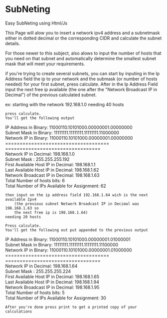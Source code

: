 # SubNeting
Easy SubNeting using Html/Js

This Page will alow you to insert a network ipv4 address and a subnetmask either 
in dotted decimal or the corresponding CIDR and calculate the subnet details.

For those newer to this subject, also alows to input the number of hosts that you 
need on that subnet and automatically determine the smallest subnet mask that will 
meet your requirements.

if you're trying to create several subnets, you can start by inputing in the 
Ip Address field the ip to your network and the submask (or number of hosts
needed) for your first subnet, press calculate. After in the Ip Address Field
input the next free ip available (the one after the "Network Broadcast IP in 
Decimal") of the previous calculated subnet.

ex: starting with the network 192.168.1.0
    needing 40 hosts

    press calculate.
    You'll get the following output

IP Address in Binary:	11000110.10101000.00000001.00000000<br>
Subnet Mask in Binary:	11111111.11111111.11111111.11000000<br>
Network IP in Binary:	11000110.10101000.00000001.00000000<br>
====================================	=================================<br>
Network IP in Decimal:	198.168.1.0<br>
Subnet Mask :	255.255.255.192<br>
First Available Host IP in Decimal:	198.168.1.1<br>
Last Available Host IP in Decimal:	198.168.1.62<br>
Network Broadcast IP in Decimal:	198.168.1.63<br>
Total Number of hosts bits:	6<br>
Total Number of IPs Available for Assignment:	62<br>

    then input on the ip address field 192.168.1.64 wich is the next available Ipv4
        (the previous subnet Network Broadcast IP in Decimal was	198.168.1.63 so 
        the next free ip is 198.168.1.64)
    needing 20 hosts

    Press calculate.
    You'll get the following out put appended to the previous output

IP Address in Binary:	11000110.10101000.00000001.01000001<br>
Subnet Mask in Binary:	11111111.11111111.11111111.11100000<br>
Network IP in Binary:	11000110.10101000.00000001.01000000<br>
====================================	=================================<br>
Network IP in Decimal:	198.168.1.64<br>
Subnet Mask :	255.255.255.224<br>
First Available Host IP in Decimal:	198.168.1.65<br>
Last Available Host IP in Decimal:	198.168.1.94<br>
Network Broadcast IP in Decimal:	198.168.1.95<br>
Total Number of hosts bits:	5<br>
Total Number of IPs Available for Assignment:	30<br>

    After you're done press print to get a printed copy of your calculations
    
